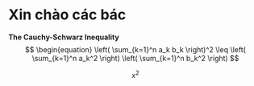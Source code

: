 # Xin chào các bác
**The Cauchy-Schwarz Inequality**
$$ \begin{equation} 
\left( \sum_{k=1}^n a_k b_k \right)^2 \leq \left( \sum_{k=1}^n a_k^2 \right) \left( \sum_{k=1}^n b_k^2 \right)
$$

$$ x^2 $$
